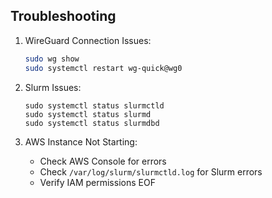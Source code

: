 ## Troubleshooting

1. WireGuard Connection Issues:

   ```bash
   sudo wg show
   sudo systemctl restart wg-quick@wg0
   ```

2. Slurm Issues:

   ```
   sudo systemctl status slurmctld
   sudo systemctl status slurmd
   sudo systemctl status slurmdbd
   ```

3. AWS Instance Not Starting:

   - Check AWS Console for errors
   - Check `/var/log/slurm/slurmctld.log` for Slurm errors
   - Verify IAM permissions EOF
